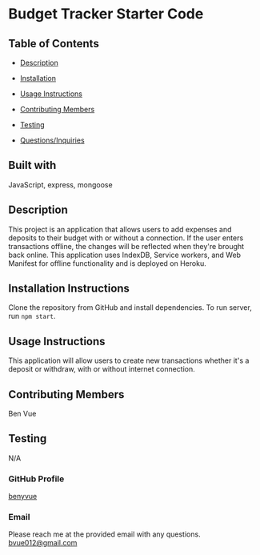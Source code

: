 # Budget Tracker Starter Code

  ## Table of Contents
  * [Description](#Description)
  * [Installation](#Installation-Instructions)
  * [Usage Instructions](#Usage-Instructions)
  
  * [Contributing Members](#Contributing-Members)
  * [Testing](#Testing)    
  * [Questions/Inquiries](#Questions/Inquiries)

  ## Built with
  JavaScript, express, mongoose

  ## Description
  This project is an application that allows users to add expenses and deposits to their budget with or without a connection. If the user enters transactions offline, the changes will be reflected when they're brought back online. This application uses IndexDB, Service workers, and Web Manifest for offline functionality and is deployed on Heroku. 

  ## Installation Instructions 
  Clone the repository from GitHub and install dependencies. To run server, run `npm start`. 

  ## Usage Instructions
  This application will allow users to create new transactions whether it's a deposit or withdraw, with or without internet connection.

  ## Contributing Members
  Ben Vue

  ## Testing 
   N/A

  ### GitHub Profile
  [benyvue](http://github.com/benyvue)

  ### Email
  Please reach me at the provided email with any questions. bvue012@gmail.com
  
